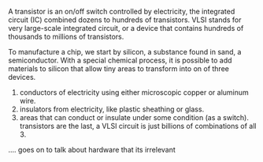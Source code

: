 
A transistor is an on/off switch controlled by electricity, the integrated circuit (IC) combined dozens to hundreds of transistors. VLSI stands for very large-scale integrated circuit, or a device that contains hundreds of thousands to millions of transistors.

To manufacture a chip, we start by silicon, a substance found in sand, a semiconductor. With a special chemical process, it is possible to add materials to silicon that allow tiny areas to transform into on of three devices.
1. conductors of electricity using either microscopic copper or aluminum wire.
2. insulators from electricity, like plastic sheathing or glass.
3. areas that can conduct or insulate under some condition (as a switch).
transistors are the last, a VLSI circuit is just billions of combinations of all 3.

.... goes on to talk about hardware that its irrelevant
